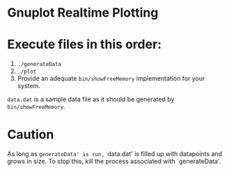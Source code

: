 # Gnuplot Realtime Plotting


# Execute files in this order:

1. `./generateData`
2. `./plot`
3. Provide an adequate `bin/showFreeMemory` implementation for your system.

`data.dat` is a sample data file as it should be generated by `bin/showFreeMemory`.

# Caution

As long as `generateData' is run, `data.dat' is filled up with datapoints
and grows in size. To stop this, kill the process associated with
`generateData'.
